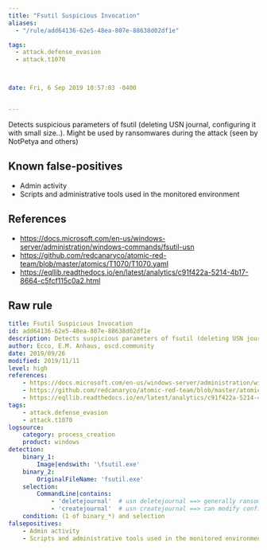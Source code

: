 ```yaml
---
title: "Fsutil Suspicious Invocation"
aliases:
  - "/rule/add64136-62e5-48ea-807e-88638d02df1e"

tags:
  - attack.defense_evasion
  - attack.t1070



date: Fri, 6 Sep 2019 10:57:03 -0400


---
```


Detects suspicious parameters of fsutil (deleting USN journal, configuring it with small size..). Might be used by ransomwares during the attack (seen by NotPetya and others)

<!--more-->


## Known false-positives

* Admin activity
* Scripts and administrative tools used in the monitored environment



## References

* https://docs.microsoft.com/en-us/windows-server/administration/windows-commands/fsutil-usn
* https://github.com/redcanaryco/atomic-red-team/blob/master/atomics/T1070/T1070.yaml
* https://eqllib.readthedocs.io/en/latest/analytics/c91f422a-5214-4b17-8664-c5fcf115c0a2.html


## Raw rule
```yaml
title: Fsutil Suspicious Invocation
id: add64136-62e5-48ea-807e-88638d02df1e
description: Detects suspicious parameters of fsutil (deleting USN journal, configuring it with small size..). Might be used by ransomwares during the attack (seen by NotPetya and others)
author: Ecco, E.M. Anhaus, oscd.community
date: 2019/09/26
modified: 2019/11/11
level: high
references:
    - https://docs.microsoft.com/en-us/windows-server/administration/windows-commands/fsutil-usn
    - https://github.com/redcanaryco/atomic-red-team/blob/master/atomics/T1070/T1070.yaml
    - https://eqllib.readthedocs.io/en/latest/analytics/c91f422a-5214-4b17-8664-c5fcf115c0a2.html
tags:
    - attack.defense_evasion
    - attack.t1070
logsource:
    category: process_creation
    product: windows
detection:
    binary_1:
        Image|endswith: '\fsutil.exe'
    binary_2:
        OriginalFileName: 'fsutil.exe'
    selection:
        CommandLine|contains:
            - 'deletejournal'  # usn deletejournal ==> generally ransomware or attacker
            - 'createjournal'  # usn createjournal ==> can modify config to set it to a tiny size
    condition: (1 of binary_*) and selection
falsepositives:
    - Admin activity
    - Scripts and administrative tools used in the monitored environment

```
